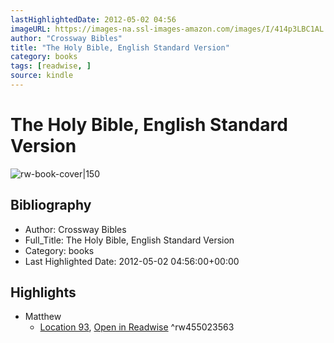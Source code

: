 ```yaml
---
lastHighlightedDate: 2012-05-02 04:56
imageURL: https://images-na.ssl-images-amazon.com/images/I/414p3LBC1AL._SL200_.jpg
author: "Crossway Bibles"
title: "The Holy Bible, English Standard Version"
category: books
tags: [readwise, ]
source: kindle
---
```

# The Holy Bible, English Standard Version

![rw-book-cover|150](https://images-na.ssl-images-amazon.com/images/I/414p3LBC1AL._SL200_.jpg)

## Bibliography
- Author: Crossway Bibles
- Full_Title: The Holy Bible, English Standard Version
- Category: books
- Last Highlighted Date: 2012-05-02 04:56:00+00:00

## Highlights
- Matthew
    - [Location 93](https://readwise.io/to_kindle?action=open&asin=B001EOCFU4&location=93), [Open in Readwise](https://readwise.io/open/455023563)
^rw455023563


